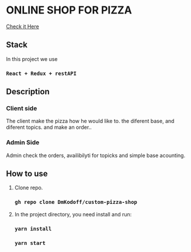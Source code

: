 # ONLINE SHOP FOR PIZZA

[Check it Here][1]



## Stack

In this project we use

### `React + Redux + restAPI`   


## Description


### **Client side**

The client make the pizza how he would like to.
the diferent base, and diferent topics.
and make an order..

### **Admin Side**

Admin check the orders, availibilyti for topicks and simple base acounting.


## How to use


1. Clone repo.

    ### `gh repo clone DmKodoff/custom-pizza-shop`


2. In the project directory, you need install and run:

    ### `yarn install`
    
    ### `yarn start`



[1]: https://artem-pizza-kotov-prod.netlify.app/

